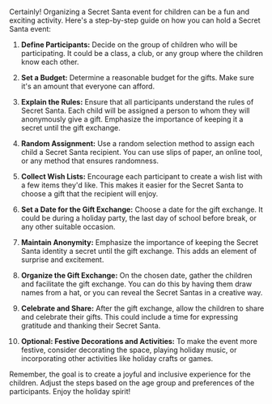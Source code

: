 Certainly! Organizing a Secret Santa event for children can be a fun and exciting activity. Here's a step-by-step guide on how you can hold a Secret Santa event:

1. **Define Participants:**
Decide on the group of children who will be participating. It could be a class, a club, or any group where the children know each other.

2. **Set a Budget:**
Determine a reasonable budget for the gifts. Make sure it's an amount that everyone can afford.

3. **Explain the Rules:**
Ensure that all participants understand the rules of Secret Santa. Each child will be assigned a person to whom they will anonymously give a gift. Emphasize the importance of keeping it a secret until the gift exchange.

4. **Random Assignment:**
Use a random selection method to assign each child a Secret Santa recipient. You can use slips of paper, an online tool, or any method that ensures randomness.

5. **Collect Wish Lists:**
Encourage each participant to create a wish list with a few items they'd like. This makes it easier for the Secret Santa to choose a gift that the recipient will enjoy.

6. **Set a Date for the Gift Exchange:**
Choose a date for the gift exchange. It could be during a holiday party, the last day of school before break, or any other suitable occasion.

7. **Maintain Anonymity:**
Emphasize the importance of keeping the Secret Santa identity a secret until the gift exchange. This adds an element of surprise and excitement.

8. **Organize the Gift Exchange:**
On the chosen date, gather the children and facilitate the gift exchange. You can do this by having them draw names from a hat, or you can reveal the Secret Santas in a creative way.

9. **Celebrate and Share:**
After the gift exchange, allow the children to share and celebrate their gifts. This could include a time for expressing gratitude and thanking their Secret Santa.

10. **Optional: Festive Decorations and Activities:**
To make the event more festive, consider decorating the space, playing holiday music, or incorporating other activities like holiday crafts or games.

Remember, the goal is to create a joyful and inclusive experience for the children. Adjust the steps based on the age group and preferences of the participants. Enjoy the holiday spirit!
